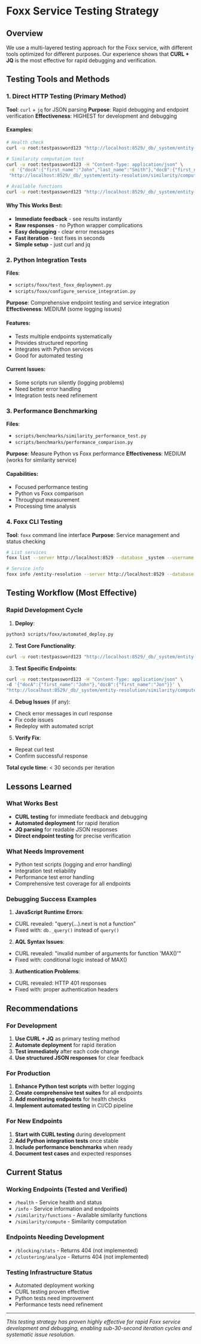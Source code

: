 # Foxx Service Testing Strategy

## Overview

We use a multi-layered testing approach for the Foxx service, with different tools optimized for different purposes. Our experience shows that **CURL + JQ** is the most effective for rapid debugging and verification.

## Testing Tools and Methods

### 1. Direct HTTP Testing (Primary Method)

**Tool**: `curl` + `jq` for JSON parsing 
**Purpose**: Rapid debugging and endpoint verification 
**Effectiveness**: HIGHEST for development and debugging 

#### Examples:

```bash
# Health check
curl -u root:testpassword123 "http://localhost:8529/_db/_system/entity-resolution/health" | jq .

# Similarity computation test
curl -u root:testpassword123 -H "Content-Type: application/json" \
 -d '{"docA":{"first_name":"John","last_name":"Smith"},"docB":{"first_name":"Jon","last_name":"Smith"}}' \
 "http://localhost:8529/_db/_system/entity-resolution/similarity/compute" | jq .

# Available functions
curl -u root:testpassword123 "http://localhost:8529/_db/_system/entity-resolution/similarity/functions" | jq .
```

#### Why This Works Best:
- **Immediate feedback** - see results instantly
- **Raw responses** - no Python wrapper complications
- **Easy debugging** - clear error messages
- **Fast iteration** - test fixes in seconds
- **Simple setup** - just curl and jq

### 2. Python Integration Tests

**Files**: 
- `scripts/foxx/test_foxx_deployment.py`
- `scripts/foxx/configure_service_integration.py`

**Purpose**: Comprehensive endpoint testing and service integration 
**Effectiveness**: MEDIUM (some logging issues)

#### Features:
- Tests multiple endpoints systematically
- Provides structured reporting
- Integrates with Python services
- Good for automated testing

#### Current Issues:
- Some scripts run silently (logging problems)
- Need better error handling
- Integration tests need refinement

### 3. Performance Benchmarking

**Files**:
- `scripts/benchmarks/similarity_performance_test.py`
- `scripts/benchmarks/performance_comparison.py`

**Purpose**: Measure Python vs Foxx performance 
**Effectiveness**: MEDIUM (works for similarity service)

#### Capabilities:
- Focused performance testing
- Python vs Foxx comparison
- Throughput measurement
- Processing time analysis

### 4. Foxx CLI Testing

**Tool**: `foxx` command line interface 
**Purpose**: Service management and status checking 

```bash
# List services
foxx list --server http://localhost:8529 --database _system --username root --password

# Service info
foxx info /entity-resolution --server http://localhost:8529 --database _system --username root --password
```

## Testing Workflow (Most Effective)

### Rapid Development Cycle

1. **Deploy**: 
 ```bash
 python3 scripts/foxx/automated_deploy.py
 ```

2. **Test Core Functionality**:
 ```bash
 curl -u root:testpassword123 "http://localhost:8529/_db/_system/entity-resolution/health" | jq .
 ```

3. **Test Specific Endpoints**:
 ```bash
 curl -u root:testpassword123 -H "Content-Type: application/json" \
 -d '{"docA":{"first_name":"John"},"docB":{"first_name":"Jon"}}' \
 "http://localhost:8529/_db/_system/entity-resolution/similarity/compute" | jq .
 ```

4. **Debug Issues** (if any):
 - Check error messages in curl response
 - Fix code issues
 - Redeploy with automated script

5. **Verify Fix**:
 - Repeat curl test
 - Confirm successful response

**Total cycle time**: < 30 seconds per iteration

## Lessons Learned

### What Works Best
- **CURL testing** for immediate feedback and debugging
- **Automated deployment** for rapid iteration
- **JQ parsing** for readable JSON responses
- **Direct endpoint testing** for precise verification

### What Needs Improvement
- Python test scripts (logging and error handling)
- Integration test reliability
- Performance test error handling
- Comprehensive test coverage for all endpoints

### Debugging Success Examples

1. **JavaScript Runtime Errors**:
 - CURL revealed: "query(...).next is not a function"
 - Fixed with: `db._query()` instead of `query()`

2. **AQL Syntax Issues**:
 - CURL revealed: "invalid number of arguments for function 'MAX()'"
 - Fixed with: conditional logic instead of MAX()

3. **Authentication Problems**:
 - CURL revealed: HTTP 401 responses
 - Fixed with: proper authentication headers

## Recommendations

### For Development
1. **Use CURL + JQ** as primary testing method
2. **Automate deployment** for rapid iteration
3. **Test immediately** after each code change
4. **Use structured JSON responses** for clear feedback

### For Production
1. **Enhance Python test scripts** with better logging
2. **Create comprehensive test suites** for all endpoints
3. **Add monitoring endpoints** for health checks
4. **Implement automated testing** in CI/CD pipeline

### For New Endpoints
1. **Start with CURL testing** during development
2. **Add Python integration tests** once stable
3. **Include performance benchmarks** when ready
4. **Document test cases** and expected responses

## Current Status

### Working Endpoints (Tested and Verified)
- `/health` - Service health and status
- `/info` - Service information and endpoints
- `/similarity/functions` - Available similarity functions
- `/similarity/compute` - Similarity computation

### Endpoints Needing Development
- `/blocking/stats` - Returns 404 (not implemented)
- `/clustering/analyze` - Returns 404 (not implemented)

### Testing Infrastructure Status
- Automated deployment working
- CURL testing proven effective
- Python tests need improvement
- Performance tests need refinement

---

*This testing strategy has proven highly effective for rapid Foxx service development and debugging, enabling sub-30-second iteration cycles and systematic issue resolution.*
